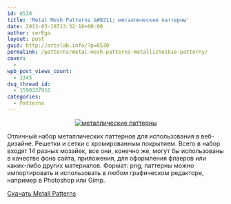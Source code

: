 ```yaml
---
id: 6530
title: 'Metal Mesh Patterns &#8211; металлические паттерны'
date: 2013-03-18T13:32:18+00:00
author: serEga
layout: post
guid: http://artslab.info/?p=6530
permalink: /patterns/metal-mesh-patterns-metallicheskie-patterny/
cover:
  - 
wpb_post_views_count:
  - 1345
dsq_thread_id:
  - 1590337916
categories:
  - Patterns
---
```

<center>
  <a href="http://img.artslab.info/metalicheskie_patterns.jpg"><img src="http://img.artslab.info/metalicheskie_patterns-300x274.jpg" alt="металлические паттерны" class="aligncenter size-medium wp-image-6531" srcset="http://img.artslab.info/metalicheskie_patterns-300x274.jpg 300w, http://img.artslab.info/metalicheskie_patterns.jpg 547w" sizes="(max-width: 300px) 100vw, 300px" /></a>
</center>

Отличный набор металлических паттернов для использования в веб-дизайне. Решетки и сетки с хромированным покрытием. Всего в набор входят 14 разных мозайек, все они, конечно же, могут бы использованы в качестве фона сайта, приложения, для оформления флаеров или каких-либо других материалов. Формат: png, паттерны можно импортировать и использовать в любом графическом редакторе, например в Photoshop или Gimp.

[Скачать Metall Patterns](http://axertion.deviantart.com/art/Metal-Mesh-Patterns-Pack-1-107942844)